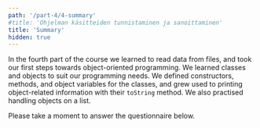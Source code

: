 ```yaml
---
path: '/part-4/4-summary'
#title: 'Ohjelman käsitteiden tunnistaminen ja sanoittaminen'
title: 'Summary'
hidden: true
---
```


<!-- TODO: onko ok otsikko?
TODO: kirjoita uudestaan, pääteemana ohjelman käsittelemien käsitteiden sanoittaminen -->


<!-- Neljännessä osassa tutustuttiin tiedon lukemiseen tiedostosta ja otettiin ensimmäiset askeleet olio-ohjelmoinnin pariin. Loimme luokkia ja olioita. Määrittelimme luokille konstruktorit, metodit ja oliomuuttujat, ja opettelimme tulostamaan olioihin liittyviä tietoja olion `toString`-metodilla. Harjoittelimme myös listalla olevien olioiden käsittelyä. -->

In the fourth part of the course we learned to read data from files, and took our first steps towards object-oriented programming. We learned classes and objects to suit our programming needs. We defined constructors, methods, and object variables for the classes, and grew used to printing object-related information with their `toString` method. We also practised handling objects on a list.

<!-- TODO: yhteenveto osan relevanteista opeista -->

<!-- Vastaa vielä alla olevaan kyselyyn. -->

Please take a moment to answer the questionnaire below.

<quiz id="e2190362-a20b-5c55-acfc-baf8104913e1"></quiz>
